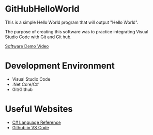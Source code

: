# GitHubHelloWorld

This is a simple Hello World program that will output "Hello World".

The purpose of creating this software was to practice integrating Visual Studio Code with Git and Git hub. 


[Software Demo Video](http://youtube.link.goes.here)

# Development Environment

* Visual Studio Code
* .Net Core/C#
* Git/Github


# Useful Websites
* [C# Language Reference](https://docs.microsoft.com/en-us/dotnet/csharp/language-reference/)
* [Github in VS Code](https://code.visualstudio.com/docs/editor/github)


